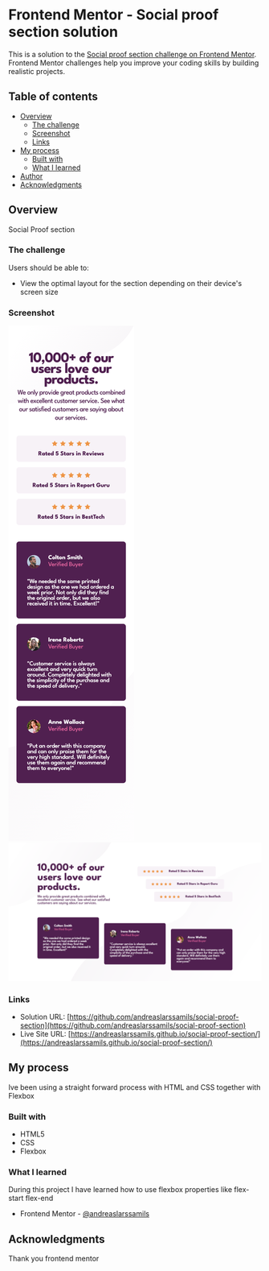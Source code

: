 # Frontend Mentor - Social proof section solution

This is a solution to the [Social proof section challenge on Frontend Mentor](https://www.frontendmentor.io/challenges/social-proof-section-6e0qTv_bA). Frontend Mentor challenges help you improve your coding skills by building realistic projects.

## Table of contents

- [Overview](#overview)
  - [The challenge](#the-challenge)
  - [Screenshot](#screenshot)
  - [Links](#links)
- [My process](#my-process)
  - [Built with](#built-with)
  - [What I learned](#what-i-learned)
- [Author](#author)
- [Acknowledgments](#acknowledgments)

## Overview

Social Proof section

### The challenge

Users should be able to:

- View the optimal layout for the section depending on their device's screen size

### Screenshot

![](./images/mobile-screenshot.png)
![](./images/desktop-screenshot.png)

### Links

- Solution URL: [https://github.com/andreaslarssamils/social-proof-section](https://github.com/andreaslarssamils/social-proof-section)
- Live Site URL: [https://andreaslarssamils.github.io/social-proof-section/](https://andreaslarssamils.github.io/social-proof-section/)

## My process

Ive been using a straight forward process with HTML and CSS together with Flexbox

### Built with

- HTML5
- CSS
- Flexbox

### What I learned

During this project I have learned how to use flexbox properties like flex-start flex-end

- Frontend Mentor - [@andreaslarssamils](https://www.frontendmentor.io/profile/andreaslarssamils)

## Acknowledgments

Thank you frontend mentor
